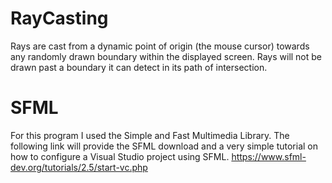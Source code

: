 # RayCasting
Rays are cast from a dynamic point of origin (the mouse cursor) towards any randomly drawn boundary within the displayed screen. Rays will not be drawn past a boundary it can detect in its path of intersection. 

# SFML
For this program I used the Simple and Fast Multimedia Library. The following link will provide the SFML download and a very simple tutorial on how to configure a Visual Studio project using SFML. https://www.sfml-dev.org/tutorials/2.5/start-vc.php
